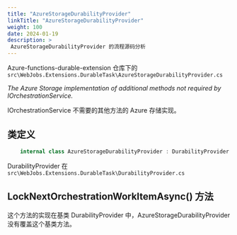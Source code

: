 ```yaml
---
title: "AzureStorageDurabilityProvider"
linkTitle: "AzureStorageDurabilityProvider"
weight: 100
date: 2024-01-19
description: >
 AzureStorageDurabilityProvider 的流程源码分析
---
```




Azure-functions-durable-extension 仓库下的    `src\WebJobs.Extensions.DurableTask\AzureStorageDurabilityProvider.cs`



*The Azure Storage implementation of additional methods not required by IOrchestrationService.*

IOrchestrationService 不需要的其他方法的 Azure 存储实现。



## 类定义



```c#
    internal class AzureStorageDurabilityProvider : DurabilityProvider {......}
```





DurabilityProvider 在 `src\WebJobs.Extensions.DurableTask\DurabilityProvider.cs`



## LockNextOrchestrationWorkItemAsync() 方法

这个方法的实现在基类 DurabilityProvider 中，AzureStorageDurabilityProvider 没有覆盖这个基类方法。

